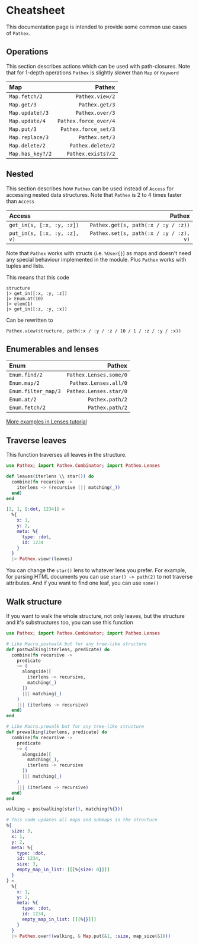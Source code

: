 # Cheatsheet

This documentation page is intended to provide some common use cases of `Pathex`.

## Operations

This section describes actions which can be used with path-closures.
Note that for 1-depth operations `Pathex` is slightly slower than `Map` or `Keyword`

| Map              | Pathex                |
|:-----------------|----------------------:|
| `Map.fetch/2`    | `Pathex.view/2`       |
| `Map.get/3`      | `Pathex.get/3`        |
| `Map.update!/3`  | `Pathex.over/3`       |
| `Map.update/4`   | `Pathex.force_over/4` |
| `Map.put/3`      | `Pathex.force_set/3`  |
| `Map.replace/3`  | `Pathex.set/3`        |
| `Map.delete/2`   | `Pathex.delete/2`     |
| `Map.has_key?/2` | `Pathex.exists?/2`    |

## Nested

This section describes how `Pathex` can be used instead of `Access` for accessing nested data structures.
Note that `Pathex` is 2 to 4 times faster than `Access`

| Access                             | Pathex                                      |
|:-----------------------------------|--------------------------------------------:|
| `get_in(s, [:x, :y, :z])`          | `Pathex.get(s, path(:x / :y / :z))`         |
| `put_in(s, [:x, :y, :z], v)`       | `Pathex.set(s, path(:x / :y / :z), v)`      |

Note that `Pathex` works with structs (i.e. `%User{}`) as maps and doesn't need any special behaviour implemented in the module. Plus `Pathex` works with tuples and lists.

This means that this code
```
structure
|> get_in([:x, :y, :z])
|> Enum.at(10)
|> elem(1)
|> get_in([:z, :y, :x])
```

Can be rewritten to
```
Pathex.view(structure, path(:x / :y / :z / 10 / 1 / :z / :y / :x))
```

## Enumerables and lenses

| Enum                | Pathex                 |
|:--------------------|-----------------------:|
| `Enum.find/2`       | `Pathex.Lenses.some/0` |
| `Enum.map/2`        | `Pathex.Lenses.all/0`  |
| `Enum.filter_map/3` | `Pathex.Lenses.star/0` |
| `Enum.at/2`         | `Pathex.path/2`        |
| `Enum.fetch/2`      | `Pathex.path/2`        |

[More examples in Lenses tutorial](lenses.md)

## Traverse leaves

This function traverses all leaves in the structure.

```elixir
use Pathex; import Pathex.Combinator; import Pathex.Lenses

def leaves(iterlens \\ star()) do
  combine(fn recursive ->
    iterlens ~> (recursive ||| matching(_))
  end)
end

[2, 1, [:dot, 1234]] =
  %{
    x: 1,
    y: 2,
    meta: %{
      type: :dot,
      id: 1234
    }
  }
  |> Pathex.view!(leaves)
```

You can change the `star()` lens to whatever lens you prefer.
For example, for parsing HTML documents you can use `star() ~> path(2)` to
not traverse attributes. And if you want to find one leaf, you can use `some()`

## Walk structure

If you want to walk the whole structure, not only leaves, but the structure and
it's substructures too, you can use this function

```elixir
use Pathex; import Pathex.Combinator; import Pathex.Lenses

# Like Macro.postwalk but for any tree-like structure
def postwalking(iterlens, predicate) do
  combine(fn recursive ->
    predicate
    ~> (
      alongside([
        iterlens ~> recursive,
        matching(_)
      ])
      ||| matching(_)
    )
    ||| (iterlens ~> recursive)
  end)
end

# Like Macro.prewalk but for any tree-like structure
def prewalking(iterlens, predicate) do
  combine(fn recursive ->
    predicate
    ~> (
      alongside([
        matching(_),
        iterlens ~> recursive
      ])
      ||| matching(_)
    )
    ||| (iterlens ~> recursive)
  end)
end

walking = postwalking(star(), matching(%{}))

# This code updates all maps and submaps in the structure
%{
  size: 3,
  x: 1,
  y: 2,
  meta: %{
    type: :dot,
    id: 1234,
    size: 3,
    empty_map_in_list: [[[%{size: 0}]]]
  }
} =
  %{
    x: 1,
    y: 2,
    meta: %{
      type: :dot,
      id: 1234,
      empty_map_in_list: [[[%{}]]]
    }
  }
  |> Pathex.over!(walking, & Map.put(&1, :size, map_size(&1)))
```

